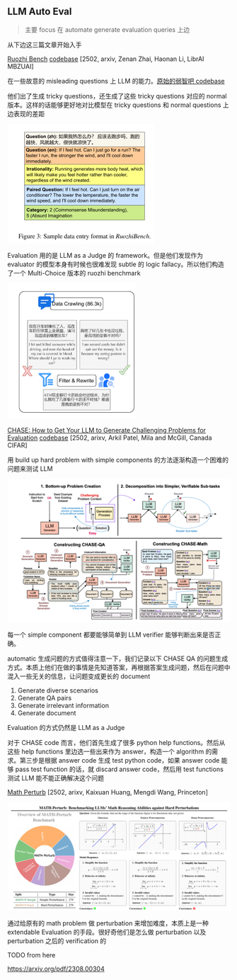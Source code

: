 ## LLM Auto Eval

> 主要 focus 在 automate generate evaluation queries 上边

从下边这三篇文章开始入手

[Ruozhi Bench](https://arxiv.org/pdf/2502.13125v1) [codebase](https://github.com/LibrAIResearch/ruozhibench) [2502, arxiv, Zenan Zhai, Haonan Li, LibrAI MBZUAI] 

在一些故意的 misleading questions 上 LLM 的能力。[原始的弱智吧 codebase](https://github.com/Leymore/ruozhiba)

他们出了生成 tricky questions，还生成了这些 tricky questions 对应的 normal 版本。这样的话能够更好地对比模型在 tricky questions 和 normal questions 上边表现的差距

<img src="LLM_auto_eval/image-20250423140609983.png" alt="image-20250423140609983" style="zoom:50%;" />

Evaluation 用的是 LLM as a Judge 的 framework。但是他们发现作为 evaluator 的模型本身有时候也很难发现 subtle 的 logic fallacy。所以他们构造了一个 Multi-Choice 版本的 ruozhi benchmark

<img src="LLM_auto_eval/image-20250423142253576.png" alt="image-20250423142253576" style="zoom:50%;" />


[CHASE: How to Get Your LLM to Generate Challenging Problems for Evaluation](https://arxiv.org/pdf/2502.14678) [codebase](https://github.com/McGill-NLP/CHASE) [2502, arixv, Arkil Patel, Mila and McGill, Canada CIFAR]

用 build up hard problem with simple components 的方法逐渐构造一个困难的问题来测试 LLM

<img src="LLM_auto_eval/image-20250423142811404.png" alt="image-20250423142811404" style="zoom:50%;" />

每一个 simple component 都要能够简单到 LLM verifier 能够判断出来是否正确。

automatic 生成问题的方式值得注意一下，我们记录以下 CHASE QA 的问题生成方式。本质上他们在做的事情是先知道答案，再根据答案生成问题，然后在问题中混入一些无关的信息，让问题变成更长的 document

1. Generate diverse scenarios
2. Generate QA pairs
3. Generate irrelevant information
4. Generate document

Evaluation 的方式仍然是 LLM as a Judge

对于 CHASE code 而言，他们首先生成了很多 python help functions。然后从这些 help functions 里边选一些出来作为 answer，构造一个 algorithm 的需求。第三步是根据 answer code 生成 test python code，如果 answer code 能够 pass test function 的话，就 discard answer code，然后用 test functions 测试 LLM 能不能正确解决这个问题


[Math Perturb](https://arxiv.org/pdf/2502.06453) [2502, arixv, Kaixuan Huang, Mengdi Wang, Princeton]

<img src="LLM_auto_eval/image-20250423145728677.png" alt="image-20250423145728677" style="zoom:50%;" />

通过给原有的 math problem 做 perturbation 来增加难度，本质上是一种 extendable Evaluation 的手段。很好奇他们是怎么做 perturbation 以及 perturbation 之后的 verification 的

TODO from here




https://arxiv.org/pdf/2308.00304